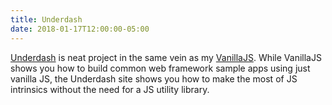 ```yaml
---
title: Underdash
date: 2018-01-17T12:00:00-05:00
---
```


[Underdash](https://surma.github.io/underdash/) is neat project in the same
vein as my [VanillaJS](https://github.com/jcgregorio/vanillajs). While
VanillaJS shows you how to build common web framework sample apps using just
vanilla JS, the Underdash site shows you how to make the most of JS intrinsics
without the need for a JS utility library.
